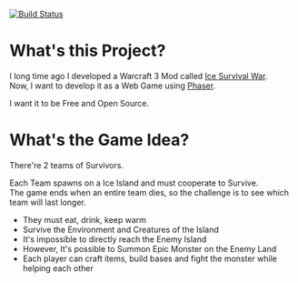[![Build Status](https://travis-ci.org/brunogsa/ice-survival-war.svg?branch=master)](https://travis-ci.org/brunogsa/ice-survival-war)

# What's this Project?

I long time ago I developed a Warcraft 3 Mod called [Ice Survival War](http://www.epicwar.com/maps/221823). <br>
Now, I want to develop it as a Web Game using [Phaser](https://phaser.io).

I want it to be Free and Open Source.

# What's the Game Idea?

There're 2 teams of Survivors.

Each Team spawns on a Ice Island and must cooperate to Survive. <br>
The game ends when an entire team dies, so the challenge is to see which team will last longer.

- They must eat, drink, keep warm
- Survive the Environment and Creatures of the Island
- It's impossible to directly reach the Enemy Island
- However, It's possible to Summon Epic Monster on the Enemy Land
- Each player can craft items, build bases and fight the monster while helping each other
